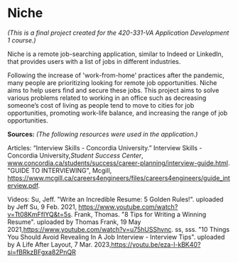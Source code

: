 # Niche
*(This is a final project created for the 420-331-VA Application Development 1 course.)* 

Niche is a remote job-searching application, similar to Indeed or LinkedIn, that provides users with a list of jobs in different industries. 

Following the increase of 'work-from-home' practices after the pandemic, many people are prioritizing looking for remote job opportunities. Niche aims to help users find and secure these jobs. 
This project aims to solve various problems related to working in an office such as decreasing someone’s cost of living as people tend to move to cities for job opportunities, promoting work-life balance, and increasing the range of job opportunities.

**Sources:**
*(The following resources were used in the application.)* 

Articles:
  “Interview Skills - Concordia University.” Interview Skills - Concordia University,_Student Success Center_, www.concordia.ca/students/success/career-planning/interview-guide.html. 
  "GUIDE TO INTERVIEWING", Mcgill, https://www.mcgill.ca/careers4engineers/files/careers4engineers/guide_interview.pdf.
  
Videos:
  Su, Jeff. "Write an Incredible Resume: 5 Golden Rules!". uploaded by Jeff Su, 9 Feb. 2021, https://www.youtube.com/watch?v=Tt08KmFfIYQ&t=5s.
  Frank, Thomas. "8 Tips for Writing a Winning Resume". uploaded by Thomas Frank, 19 May 2021,https://www.youtube.com/watch?v=u75hUSShvnc.
  ss, sss. "10 Things You Should Avoid Revealing In A Job Interview - Interview Tips". uploaded by A Life After Layout, 7 Mar. 2023,https://youtu.be/eza-l-kBK40?si=fBRkzBFgxa82PnQR
